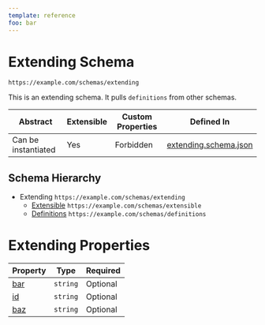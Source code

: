 ```yaml
---
template: reference
foo: bar
---
```


# Extending Schema

```
https://example.com/schemas/extending
```

This is an extending schema. It pulls `definitions` from other schemas.

| Abstract | Extensible | Custom Properties | Defined In |
|----------|------------|-------------------|------------|
| Can be instantiated | Yes | Forbidden | [extending.schema.json](extending.schema.json) |

## Schema Hierarchy

* Extending `https://example.com/schemas/extending`
  * [Extensible](extensible.schema.md) `https://example.com/schemas/extensible`
  * [Definitions](definitions.schema.md) `https://example.com/schemas/definitions`

# Extending Properties

| Property | Type | Required |
|----------|------|----------|
| [bar](#bar) | `string` | Optional |
| [id](#id) | `string` | Optional |
| [baz](#baz) | `string` | Optional |
